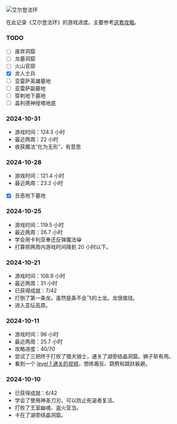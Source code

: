 ---
---
![艾尔登法环](https://img.3dmgame.com/uploads/images/thumbpicfirst/20210611/1623398095_526209.jpg)

在此记录《艾尔登法环》的游戏进度。主要参考[这套攻略](https://youtube.com/playlist?list=PLr-Yy6wqVYDCNc_FLyt4H9A_mZD9lknnx&si=w7Nf1wH-9r9rwBIC)。

### TODO

- [ ] 废弃洞窟
- [ ] 龙墓洞窟
- [ ] 火山官邸
- [x] 龙人士兵
- [ ] 亚雷萨英雄墓地
- [ ] 亚雷萨副墓地
- [ ] 穿刺地下墓地
- [ ] 盖利德神授塔地底

### 2024-10-31

- 游戏时间：124.3 小时
- 最近两周：22 小时
- 收获魔法“化为无形”，有意思
### 2024-10-28

- 游戏时间：121.4 小时
- 最近两周：23.2 小时
- [x] 丑恶地下墓地

### 2024-10-25

- 游戏时间：119.5 小时
- 最近两周：26.7 小时
- 学会用卡利亚奉还反弹魔法😁
- 打算把两周内游戏时间降到 20 小时以下。

### 2024-10-21

- 游戏时间：108.9 小时
- 最近两周：31 小时
- 已获得成就：7/42
- 打倒了第一条龙。虽然是条不会飞的土龙。龙很值钱。
- 进入亚坛高原。

### 2024-10-11

- 游戏时间：96 小时
- 最近两周：25.7 小时
- 攻略进度：40/70
- 尝试了三把终于打败了猎犬骑士，通关了湖旁结晶洞窟。狮子斩有用。
- 看到一个 [level 1 通关的视频](https://youtu.be/0tmgtR98izg?si=F2-Imi3KW2ZNa80S)，想练盾反、跳劈和跳跃躲避。

### 2024-10-10

- 已获得成就：6/42
- 学会了使用神圣刀刃，可以防止死诞者复活。
- 打败了王室幽魂、盗火亚当。
- 卡在了湖旁结晶洞窟。
